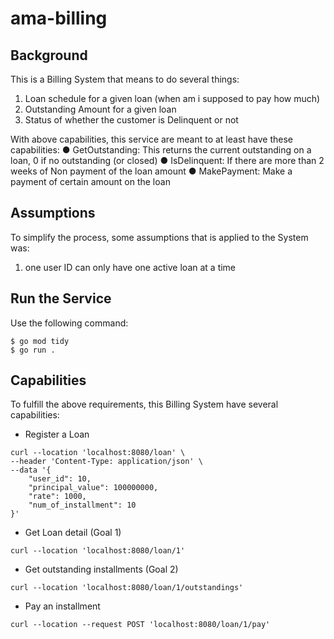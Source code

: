 # ama-billing

## Background
This is a Billing System that means to do several things:
1. Loan schedule for a given loan (when am i supposed to pay how much)
2. Outstanding Amount for a given loan
3. Status of whether the customer is Delinquent or not

With above capabilities, this service are meant to at least have these capabilities:
● GetOutstanding: This returns the current outstanding on a loan, 0 if no outstanding (or closed)
● IsDelinquent: If there are more than 2 weeks of Non payment of the loan amount
● MakePayment: Make a payment of certain amount on the loan

## Assumptions
To simplify the process, some assumptions that is applied to the System was:
1. one user ID can only have one active loan at a time

## Run the Service
Use the following command:
```
$ go mod tidy
$ go run .
```

## Capabilities
To fulfill the above requirements, this Billing System have several capabilities:
- Register a Loan
```
curl --location 'localhost:8080/loan' \
--header 'Content-Type: application/json' \
--data '{
    "user_id": 10,
    "principal_value": 100000000,
    "rate": 1000,
    "num_of_installment": 10
}'
```
- Get Loan detail (Goal 1)
```
curl --location 'localhost:8080/loan/1'
```
- Get outstanding installments (Goal 2)
```
curl --location 'localhost:8080/loan/1/outstandings'
```
- Pay an installment
```
curl --location --request POST 'localhost:8080/loan/1/pay'
```